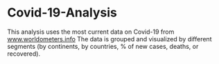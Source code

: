 # Covid-19-Analysis
This analysis uses the most current data on Covid-19 from www.worldometers.info
The data is grouped and visualized by different segments (by continents, by countries, % of new cases, deaths, or recovered).

